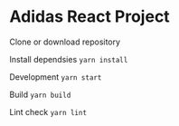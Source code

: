 # Adidas React Project

Clone or download repository

Install dependsies
`yarn install`

Development
`yarn start`

Build
`yarn build`

Lint check
`yarn lint`
